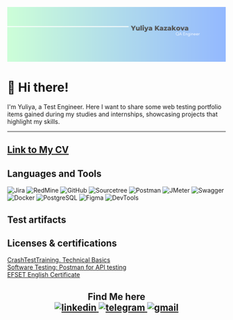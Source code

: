 [![Header](https://github.com/YuliyaKazakova66/YuliyaKazakova66/blob/main/assets/Grey%20Minimalist%20Graphic%20Designer%20Linkedin%20Banner.png)](https://www.linkedin.com/in/yulia-kazakova/)

# 👋 Hi there!
 <p>I'm Yuliya, a Test Engineer. Here I want to share some web testing portfolio items gained during my studies and internships, showcasing projects that highlight my skills.</p>

---

## [Link to My CV](https://drive.google.com/file/d/1_xBqKxzGbolyhIoi204hOFulAcsG5VVt/view?usp=sharing)

## Languages and Tools
![Jira](https://img.shields.io/badge/-Jira-black?style=for-the-badge&logo=Jira&logoColor=blue)
![RedMine](https://img.shields.io/badge/-RedMine-black?style=for-the-badge&logo=RedMine&logoColor=red)
![GitHub](https://img.shields.io/badge/-GitHub-black?style=for-the-badge&logo=github)
![Sourcetree](https://img.shields.io/badge/-Sourcetree-black?style=for-the-badge&logo=Sourcetree&logoColor=blue)
![Postman](https://img.shields.io/badge/-Postman-black?style=for-the-badge&logo=postman)
![JMeter](https://img.shields.io/badge/-JMeter-black?style=for-the-badge&logo=apache&logoColor=red)
![Swagger](https://img.shields.io/badge/-Swagger-black?style=for-the-badge&logo=swagger)
![Docker](https://img.shields.io/badge/-Docker-black?style=for-the-badge&logo=Docker)
![PostgreSQL](https://img.shields.io/badge/-PostgreSQL-black?style=for-the-badge&logo=PostgreSQL)
![Figma](https://img.shields.io/badge/-Figma-black?style=for-the-badge&logo=Figma&logoColor=purple)
![DevTools](https://img.shields.io/badge/-DevTools-black?style=for-the-badge&logo=googlechrome&logoColor=green)

## Test artifacts

## Licenses & certifications 
[CrashTestTraining. Technical Basics](https://drive.google.com/file/d/1cslsMwjbFA3odOROmNNlM7vrNJmszq06/view)  
[Software Testing: Postman for API testing](https://drive.google.com/file/d/1a4ssp9VxOXUApcTQ6tVK5le5HPq1j5g3/view?usp=sharing)  
[EFSET English Certificate](https://www.efset.org/cert/R3cz3i)

<h2 align="center"> Find Me here </h> 
<div id="badges">
    <a href="https://www.linkedin.com/in/yulia-kazakova/" target="_blank">
      <img src="https://cdn-icons-png.flaticon.com/512/2504/2504799.png" width="40" height="40" alt="linkedin" />
    </a>
    <a href="https://t.me/ulxz66" target="_blank">
      <img src="https://cdn-icons-png.flaticon.com/512/2111/2111646.png" width="40" height="40" alt="telegram" />
    </a>
     <a href="mailto:kazakova.6696@gmail.com" target="_blank">
      <img src="https://img.icons8.com/?size=512&id=P7UIlhbpWzZm&format=png" width="40" height="40" alt="gmail" />
    </a>
  </div>
